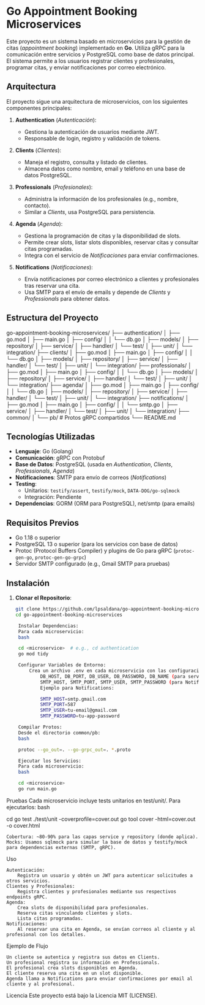
# Go Appointment Booking Microservices

Este proyecto es un sistema basado en microservicios para la gestión de citas (*appointment booking*) implementado en **Go**. Utiliza gRPC para la comunicación entre servicios y PostgreSQL como base de datos principal. El sistema permite a los usuarios registrar clientes y profesionales, programar citas, y enviar notificaciones por correo electrónico.

## Arquitectura

El proyecto sigue una arquitectura de microservicios, con los siguientes componentes principales:

1. **Authentication** (*Autenticación*):
   - Gestiona la autenticación de usuarios mediante JWT.
   - Responsable de login, registro y validación de tokens.

2. **Clients** (*Clientes*):
   - Maneja el registro, consulta y listado de clientes.
   - Almacena datos como nombre, email y teléfono en una base de datos PostgreSQL.

3. **Professionals** (*Profesionales*):
   - Administra la información de los profesionales (e.g., nombre, contacto).
   - Similar a *Clients*, usa PostgreSQL para persistencia.

4. **Agenda** (*Agenda*):
   - Gestiona la programación de citas y la disponibilidad de slots.
   - Permite crear slots, listar slots disponibles, reservar citas y consultar citas programadas.
   - Integra con el servicio de *Notificaciones* para enviar confirmaciones.

5. **Notifications** (*Notificaciones*):
   - Envía notificaciones por correo electrónico a clientes y profesionales tras reservar una cita.
   - Usa SMTP para el envío de emails y depende de *Clients* y *Professionals* para obtener datos.

## Estructura del Proyecto

go-appointment-booking-microservices/
├── authentication/
│   ├── go.mod
│   ├── main.go
│   ├── config/
│   │   └── db.go
│   ├── models/
│   ├── repository/
│   ├── service/
│   ├── handler/
│   └── test/
│       ├── unit/
│       └── integration/
├── clients/
│   ├── go.mod
│   ├── main.go
│   ├── config/
│   │   └── db.go
│   ├── models/
│   ├── repository/
│   ├── service/
│   ├── handler/
│   └── test/
│       ├── unit/
│       └── integration/
├── professionals/
│   ├── go.mod
│   ├── main.go
│   ├── config/
│   │   └── db.go
│   ├── models/
│   ├── repository/
│   ├── service/
│   ├── handler/
│   └── test/
│       ├── unit/
│       └── integration/
├── agenda/
│   ├── go.mod
│   ├── main.go
│   ├── config/
│   │   └── db.go
│   ├── models/
│   ├── repository/
│   ├── service/
│   ├── handler/
│   └── test/
│       ├── unit/
│       └── integration/
├── notifications/
│   ├── go.mod
│   ├── main.go
│   ├── config/
│   │   └── smtp.go
│   ├── service/
│   ├── handler/
│   └── test/
│       ├── unit/
│       └── integration/
├── common/
│   └── pb/  # Protos gRPC compartidos
└── README.md


## Tecnologías Utilizadas

- **Lenguaje**: Go (Golang)
- **Comunicación**: gRPC con Protobuf
- **Base de Datos**: PostgreSQL (usada en *Authentication*, *Clients*, *Professionals*, *Agenda*)
- **Notificaciones**: SMTP para envío de correos (*Notifications*)
- **Testing**: 
  - Unitarios: `testify/assert`, `testify/mock`, `DATA-DOG/go-sqlmock`
  - Integración: Pendiente
- **Dependencias**: GORM (ORM para PostgreSQL), net/smtp (para emails)

## Requisitos Previos

- Go 1.18 o superior
- PostgreSQL 13 o superior (para los servicios con base de datos)
- Protoc (Protocol Buffers Compiler) y plugins de Go para gRPC (`protoc-gen-go`, `protoc-gen-go-grpc`)
- Servidor SMTP configurado (e.g., Gmail SMTP para pruebas)

## Instalación

1. **Clonar el Repositorio**:
   ```bash
   git clone https://github.com/lpsaldana/go-appointment-booking-microservices.git
   cd go-appointment-booking-microservices

    Instalar Dependencias:
    Para cada microservicio:
    bash

    cd <microservice>  # e.g., cd authentication
    go mod tidy

    Configurar Variables de Entorno:
        Crea un archivo .env en cada microservicio con las configuraciones necesarias:
            DB_HOST, DB_PORT, DB_USER, DB_PASSWORD, DB_NAME (para servicios con DB)
            SMTP_HOST, SMTP_PORT, SMTP_USER, SMTP_PASSWORD (para Notifications)
            Ejemplo para Notifications:

            SMTP_HOST=smtp.gmail.com
            SMTP_PORT=587
            SMTP_USER=tu-email@gmail.com
            SMTP_PASSWORD=tu-app-password

    Compilar Protos:
    Desde el directorio common/pb:
    bash

    protoc --go_out=. --go-grpc_out=. *.proto

    Ejecutar los Servicios:
    Para cada microservicio:
    bash

    cd <microservice>
    go run main.go

Pruebas
Cada microservicio incluye tests unitarios en test/unit/. Para ejecutarlos:
bash

cd <microservice>
go test ./test/unit -coverprofile=cover.out
go tool cover -html=cover.out -o cover.html

    Cobertura: ~80-90% para las capas service y repository (donde aplica).
    Mocks: Usamos sqlmock para simular la base de datos y testify/mock para dependencias externas (SMTP, gRPC).

Uso

    Autenticación:
        Registra un usuario y obtén un JWT para autenticar solicitudes a otros servicios.
    Clientes y Profesionales:
        Registra clientes y profesionales mediante sus respectivos endpoints gRPC.
    Agenda:
        Crea slots de disponibilidad para profesionales.
        Reserva citas vinculando clientes y slots.
        Lista citas programadas.
    Notificaciones:
        Al reservar una cita en Agenda, se envían correos al cliente y al profesional con los detalles.

Ejemplo de Flujo

    Un cliente se autentica y registra sus datos en Clients.
    Un profesional registra su información en Professionals.
    El profesional crea slots disponibles en Agenda.
    El cliente reserva una cita en un slot disponible.
    Agenda llama a Notifications para enviar confirmaciones por email al cliente y al profesional.

Licencia
Este proyecto está bajo la Licencia MIT (LICENSE).

